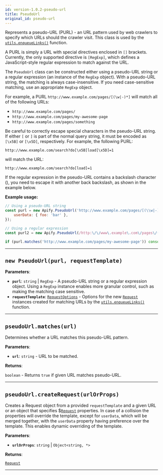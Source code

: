 ```yaml
---
id: version-1.0.2-pseudo-url
title: PseudoUrl
original_id: pseudo-url
---
```


<a name="pseudourl"></a>

Represents a pseudo-URL (PURL) - an URL pattern used by web crawlers to specify which URLs should the crawler visit. This class is used by the
[`utils.enqueueLinks()`](../api/utils#enqueuelinks) function.

A PURL is simply a URL with special directives enclosed in `[]` brackets. Currently, the only supported directive is `[RegExp]`, which defines a
JavaScript-style regular expression to match against the URL.

The `PseudoUrl` class can be constructed either using a pseudo-URL string or a regular expression (an instance of the `RegExp` object). With a
pseudo-URL string, the matching is always case-insensitive. If you need case-sensitive matching, use an appropriate `RegExp` object.

For example, a PURL `http://www.example.com/pages/[(\w|-)*]` will match all of the following URLs:

-   `http://www.example.com/pages/`
-   `http://www.example.com/pages/my-awesome-page`
-   `http://www.example.com/pages/something`

Be careful to correctly escape special characters in the pseudo-URL string. If either `[` or `]` is part of the normal query string, it must be
encoded as `[\x5B]` or `[\x5D]`, respectively. For example, the following PURL:

```http
http://www.example.com/search?do[\x5B]load[\x5D]=1
```

will match the URL:

```http
http://www.example.com/search?do[load]=1
```

If the regular expression in the pseudo-URL contains a backslash character (\), you need to escape it with another back backslash, as shown in the
example below.

**Example usage:**

```javascript
// Using a pseudo-URL string
const purl = new Apify.PseudoUrl('http://www.example.com/pages/[(\\w|-)+]', {
    userData: { foo: 'bar' },
});

// Using a regular expression
const purl2 = new Apify.PseudoUrl(/http:\/\/www\.example\.com\/pages\/(\w|-)+/);

if (purl.matches('http://www.example.com/pages/my-awesome-page')) console.log('Match!');
```

---

<a name="pseudourl"></a>

## `new PseudoUrl(purl, requestTemplate)`

**Parameters**:

-   **`purl`**: `string` | `RegExp` - A pseudo-URL string or a regular expression object. Using a `RegExp` instance enables more granular control,
    such as making the matching case sensitive.
-   **`requestTemplate`**: [`RequestOptions`](../typedefs/request-options) - Options for the new [`Request`](../api/request) instances created for
    matching URLs by the [`utils.enqueueLinks()`](../api/utils#enqueuelinks) function.

---

<a name="matches"></a>

## `pseudoUrl.matches(url)`

Determines whether a URL matches this pseudo-URL pattern.

**Parameters**:

-   **`url`**: `string` - URL to be matched.

**Returns**:

`boolean` - Returns `true` if given URL matches pseudo-URL.

---

<a name="createrequest"></a>

## `pseudoUrl.createRequest(urlOrProps)`

Creates a Request object from a provided `requestTemplate` and a given URL or an object that specifies \$[`Request`](../api/request) properties. In
case of a collision the properties will override the template, except for `userData`, which will be merged together, with the `userData` property
having preference over the template. This enables dynamic overriding of the template.

**Parameters**:

-   **`urlOrProps`**: `string` | `Object<string, *>`

**Returns**:

[`Request`](../api/request)

---
